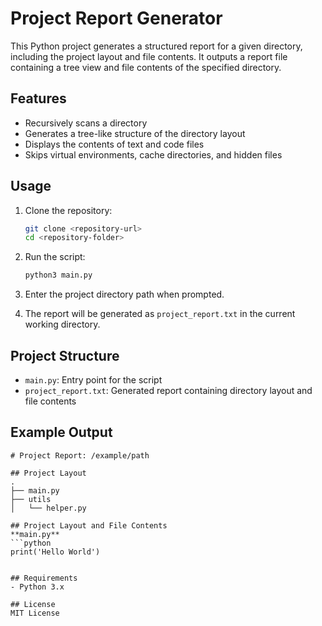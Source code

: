 # Project Report Generator

This Python project generates a structured report for a given directory, including the project layout and file contents. It outputs a report file containing a tree view and file contents of the specified directory.

## Features
- Recursively scans a directory
- Generates a tree-like structure of the directory layout
- Displays the contents of text and code files
- Skips virtual environments, cache directories, and hidden files

## Usage

1. Clone the repository:
   ```bash
   git clone <repository-url>
   cd <repository-folder>
   ```

2. Run the script:
   ```bash
   python3 main.py
   ```

3. Enter the project directory path when prompted.

4. The report will be generated as `project_report.txt` in the current working directory.

## Project Structure

- `main.py`: Entry point for the script
- `project_report.txt`: Generated report containing directory layout and file contents

## Example Output
```plaintext
# Project Report: /example/path

## Project Layout
.
├── main.py
├── utils
│   └── helper.py

## Project Layout and File Contents
**main.py**
```python
print('Hello World')
```
```

## Requirements
- Python 3.x

## License
MIT License

